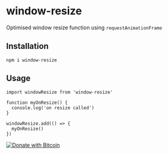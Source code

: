 # window-resize

Optimised window resize function using `requestAnimationFrame`

## Installation

```
npm i window-resize
```

## Usage

```
import windowResize from 'window-resize'

function myOnResize() {
  console.log('on resize called')
}

windowResize.add(() => {
  myOnResize()
})
```

[![Donate with Bitcoin](https://en.cryptobadges.io/badge/big/15H4Wbpmqa6rp8wLRP2atWVhfemUhKjHbn)](https://en.cryptobadges.io/donate/15H4Wbpmqa6rp8wLRP2atWVhfemUhKjHbn)